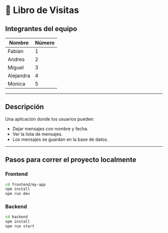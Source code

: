 # 📖 Libro de Visitas

## Integrantes del equipo

| Nombre     | Número |
|------------|--------|
| Fabian     | 1      |
| Andres     | 2      |
| Miguel     | 3      |
| Alejandra  | 4      |
| Monica     | 5      |

---

## Descripción

Una aplicación donde los usuarios pueden:
- Dejar mensajes con nombre y fecha.
- Ver la lista de mensajes.
- Los mensajes se guardan en la base de datos.

---

## Pasos para correr el proyecto localmente

### Frontend

```bash
cd frontend/my-app
npm install
npm run dev
```

### Backend

```bash
cd backend
npm install
npm run start
```
